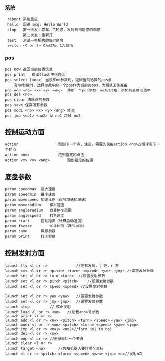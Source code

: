 ### 系统
	 reboot	系统重启
	 hello	回送 msg: Hello World
	 stop	第一次发：停车，飞轮停，发射机构能停的都停
			第二次发：重新开
	 test	测试一些机构的临时命令
	 switch <0 or l> 0为红场，1为蓝场

### pos
	pos now	返回当前位置信息
	pos print	输出flash中存的点
	pos select [<no>] 当没有no参数时，返回当前选择的pos点
		有no参数时，选择参数中的一个pos作为当前的pos，为后续工作准备
	pos add <no> <x> <y> <ang>	添加一个pos参数，no从1开始，添加后会自动选中
	pos del <no>
	pos clear 清除点的参数
	pos save 保存所有参数
	pos modi <no> <x> <y> <ang>	修改
	pos jmp <no1> <no2>	从 no1 跳掉 no2

## 控制运动方面
	action					跑到下一个点，注意，需要先使用action <no>之后才有下一个的点
	action <no>				跑到指定的点去
	action <x> <y> <ang>		跑到指定的位置

## 底盘参数
	param speedmax	最大速度
	param speedmin	最小速度
	param movespeed	加速比例（调节加速和减速）
	param moveradium	停车范围
	param angleradium	自转停车范围
	param anglespeed	转角速度
	param start		启动距离（计算启动速度）
	param factor		加速比例（调节加速）
	param save		保存参数
	param print		打印参数

## 控制发射方面
	launch fly <l or r>				//左右发射，l 左，r 右
	launch set <l or r> <pitch> <turn> <speed> <yaw> <jmp> //设置发射参数
	launch set <l or r> turn <turn>  //设置发射参数
	launch set <l or r> pitch <pitch>	 //设置发射参数
	launch set <l or r> speed <speed> //设置发射参数
	
	launch set <l or r> yaw <yaw> 	//设置发射参数
	launch set <l or r> jmp <jmp> 	//设置发射参数
	launch stop			// 停止发射
	launch load <l or r> <no>	//加载<no>号参数
	launch print <l or r>
	launch add <l or r> <no> <pitch> <turn> <speed> <yaw> <jmp>
	launch modi <l or r> <no> <pitch> <turn> <speed> <yaw> <jmp>
	launch jmp <l or r> <no1> <no2>//form no1 to no2 
	launch del <l or r> <no>
	launch pop <l or r> //删掉最后一个节点
	launch clear <l or r>
	launch target <no>		//告知机器人要打哪个目标
	launch <l or r> <pitch> <turn> <speed> <yaw> <jmp> <n>//发射n次
